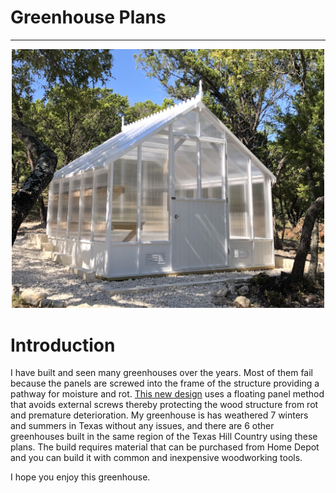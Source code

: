 # Greenhouse Plans
-----------------------------------------------------------------------------------
<p align="center">
	<img width="500" img src="greenhouse.JPG">
</p>

# Introduction

I have built and seen many greenhouses over the years.  Most of them fail because the panels are screwed into the frame of the structure providing a pathway for moisture and rot.  [This new design](https://github.com/pfroysdon/projects/blob/main/musings/greenhouse/Greenhouse%20Build%20Instructions%20v2.pdf) uses a floating panel method that avoids external screws thereby protecting the wood structure from rot and premature deterioration.  My greenhouse is has weathered 7 winters and summers in Texas without any issues, and there are 6 other greenhouses built in the same region of the Texas Hill Country using these plans.  The build requires material that can be purchased from Home Depot and you can build it with common and inexpensive woodworking tools.

I hope you enjoy this greenhouse.





